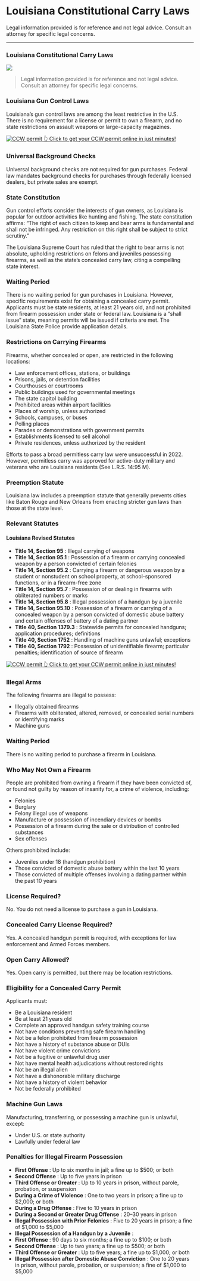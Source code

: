 # Louisiana Constitutional Carry Laws

Legal information provided is for reference and not legal advice. Consult an attorney for specific legal concerns. 

* * *

### Louisiana Constitutional Carry Laws

![](https://cdn-images-1.medium.com/max/1200/1*z9Qg23sWlwgQbcbRQYFRkg.png)

> Legal information provided is for reference and not legal advice. Consult an attorney for specific legal concerns.

### Louisiana Gun Control Laws

Louisiana’s gun control laws are among the least restrictive in the U.S. There is no requirement for a license or permit to own a firearm, and no state restrictions on assault weapons or large-capacity magazines.

<a href="https://serp.ly/ccw">
<div>
    <img src="https://cdn-images-1.medium.com/max/1200/1*aCmvRhaa5Xjz4zDZxHzAjg.png" alt="CCW permit">
    👆 Click to get your CCW permit online in just minutes!
</div>
</a>

### Universal Background Checks

Universal background checks are not required for gun purchases. Federal law mandates background checks for purchases through federally licensed dealers, but private sales are exempt.

### State Constitution

Gun control efforts consider the interests of gun owners, as Louisiana is popular for outdoor activities like hunting and fishing. The state constitution affirms: “The right of each citizen to keep and bear arms is fundamental and shall not be infringed. Any restriction on this right shall be subject to strict scrutiny.”

The Louisiana Supreme Court has ruled that the right to bear arms is not absolute, upholding restrictions on felons and juveniles possessing firearms, as well as the state’s concealed carry law, citing a compelling state interest.

### Waiting Period

There is no waiting period for gun purchases in Louisiana. However, specific requirements exist for obtaining a concealed carry permit. Applicants must be state residents, at least 21 years old, and not prohibited from firearm possession under state or federal law. Louisiana is a “shall issue” state, meaning permits will be issued if criteria are met. The Louisiana State Police provide application details.

### Restrictions on Carrying Firearms

Firearms, whether concealed or open, are restricted in the following locations:

  * Law enforcement offices, stations, or buildings
  * Prisons, jails, or detention facilities
  * Courthouses or courtrooms
  * Public buildings used for governmental meetings
  * The state capitol building
  * Prohibited areas within airport facilities
  * Places of worship, unless authorized
  * Schools, campuses, or buses
  * Polling places
  * Parades or demonstrations with government permits
  * Establishments licensed to sell alcohol
  * Private residences, unless authorized by the resident



Efforts to pass a broad permitless carry law were unsuccessful in 2022. However, permitless carry was approved for active-duty military and veterans who are Louisiana residents (See L.R.S. 14:95 M).

### Preemption Statute

Louisiana law includes a preemption statute that generally prevents cities like Baton Rouge and New Orleans from enacting stricter gun laws than those at the state level.

### Relevant Statutes

#### Louisiana Revised Statutes

  * **Title 14, Section 95** : Illegal carrying of weapons
  * **Title 14, Section 95.1** : Possession of a firearm or carrying concealed weapon by a person convicted of certain felonies
  * **Title 14, Section 95.2** : Carrying a firearm or dangerous weapon by a student or nonstudent on school property, at school-sponsored functions, or in a firearm-free zone
  * **Title 14, Section 95.7** : Possession of or dealing in firearms with obliterated numbers or marks
  * **Title 14, Section 95.8** : Illegal possession of a handgun by a juvenile
  * **Title 14, Section 95.10** : Possession of a firearm or carrying of a concealed weapon by a person convicted of domestic abuse battery and certain offenses of battery of a dating partner
  * **Title 40, Section 1379.3** : Statewide permits for concealed handguns; application procedures; definitions
  * **Title 40, Section 1752** : Handling of machine guns unlawful; exceptions
  * **Title 40, Section 1792** : Possession of unidentifiable firearm; particular penalties; identification of source of firearm



<a href="https://serp.ly/ccw">
<div>
    <img src="https://cdn-images-1.medium.com/max/1200/1*TMCVgNoKp2NAtvLSAMkaJg.png" alt="CCW permit">
    👆 Click to get your CCW permit online in just minutes!
</div>
</a>


### Illegal Arms

The following firearms are illegal to possess:

  * Illegally obtained firearms
  * Firearms with obliterated, altered, removed, or concealed serial numbers or identifying marks
  * Machine guns



### Waiting Period

There is no waiting period to purchase a firearm in Louisiana.

### Who May Not Own a Firearm

People are prohibited from owning a firearm if they have been convicted of, or found not guilty by reason of insanity for, a crime of violence, including:

  * Felonies
  * Burglary
  * Felony illegal use of weapons
  * Manufacture or possession of incendiary devices or bombs
  * Possession of a firearm during the sale or distribution of controlled substances
  * Sex offenses



Others prohibited include:

  * Juveniles under 18 (handgun prohibition)
  * Those convicted of domestic abuse battery within the last 10 years
  * Those convicted of multiple offenses involving a dating partner within the past 10 years



### License Required?

No. You do not need a license to purchase a gun in Louisiana.

### Concealed Carry License Required?

Yes. A concealed handgun permit is required, with exceptions for law enforcement and Armed Forces members.

### Open Carry Allowed?

Yes. Open carry is permitted, but there may be location restrictions.

### Eligibility for a Concealed Carry Permit

Applicants must:

  * Be a Louisiana resident
  * Be at least 21 years old
  * Complete an approved handgun safety training course
  * Not have conditions preventing safe firearm handling
  * Not be a felon prohibited from firearm possession
  * Not have a history of substance abuse or DUIs
  * Not have violent crime convictions
  * Not be a fugitive or unlawful drug user
  * Not have mental health adjudications without restored rights
  * Not be an illegal alien
  * Not have a dishonorable military discharge
  * Not have a history of violent behavior
  * Not be federally prohibited



### Machine Gun Laws

Manufacturing, transferring, or possessing a machine gun is unlawful, except:

  * Under U.S. or state authority
  * Lawfully under federal law



### Penalties for Illegal Firearm Possession

  * **First Offense** : Up to six months in jail; a fine up to $500; or both
  * **Second Offense** : Up to five years in prison
  * **Third Offense or Greater** : Up to 10 years in prison, without parole, probation, or suspension
  * **During a Crime of Violence** : One to two years in prison; a fine up to $2,000; or both
  * **During a Drug Offense** : Five to 10 years in prison
  * **During a Second or Greater Drug Offense** : 20–30 years in prison
  * **Illegal Possession with Prior Felonies** : Five to 20 years in prison; a fine of $1,000 to $5,000
  * **Illegal Possession of a Handgun by a Juvenile** :
  * **First Offense** : 90 days to six months; a fine up to $100; or both
  * **Second Offense** : Up to two years; a fine up to $500; or both
  * **Third Offense or Greater** : Up to five years; a fine up to $1,000; or both
  * **Illegal Possession after Domestic Abuse Conviction** : One to 20 years in prison, without parole, probation, or suspension; a fine of $1,000 to $5,000



